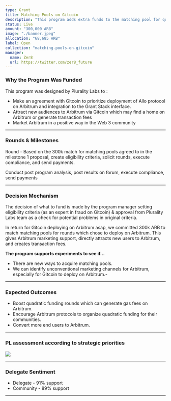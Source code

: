 ```yaml
---
type: Grant
title: Matching Pools on Gitcoin
description: "This program adds extra funds to the matching pool for quadratic funding rounds on Arbitrum DAO. Top programs running on Arbitrum will be selected to receive additional funding."
status: Live
amount: "300,000 ARB"
image: "./banner.jpeg"
allocation: "68,685 ARB"
label: Open
collection: "matching-pools-on-gitcoin"
manager:
  name: Zer8
  url: https://twitter.com/zer8_future
---
```


### Why the Program Was Funded

This program was designed by Plurality Labs to :

- Make an agreement with Gitcoin to prioritize deployment of Allo protocol on Arbitrum and integration to the Grant Stack interface.
- Attract new audiences to Arbitrum via Gitcoin which may find a home on Arbitrum or generate transaction fees
- Market Arbitrum in a positive way in the Web 3 community

---

### Rounds & Milestones

Round - Based on the 300k match for matching pools agreed to in the milestone 1 proposal, create eligibility criteria, solicit rounds, execute compliance, and send payments.

Conduct post program analysis, post results on forum, execute compliance, send payments

---

### Decision Mechanism

The decision of what to fund is made by the program manager setting eligibility criteria (as an expert in fraud on Gitcoin) & approval from Plurality Labs team as a check for potential problems in original criteria.

In return for Gitcoin deploying on Arbitrum asap, we committed 300k ARB to match matching pools for rounds which chose to deploy on Arbitrum. This gives Arbitrum marketing support, directly attracts new users to Arbitrum, and creates transaction fees.

**The program supports experiments to see if…**

- There are new ways to acquire matching pools.
- We can identify unconventional marketing channels for Arbitrum, especially for Gitcoin to deploy on Arbitrum.-

---

### Expected Outcomes

- Boost quadratic funding rounds which can generate gas fees on Arbitrum.
- Encourage Arbitrum protocols to organize quadratic funding for their communities.
- Convert more end users to Arbitrum.

---

### PL assessment according to strategic priorities

<div class="lg:w-1/2">

![](/images/graph.png)

</div>

---

### Delegate Sentiment

- Delegate - 91% support
- Community - 89% support

---
